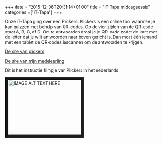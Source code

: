 +++
date = "2015-12-06T20:31:14+01:00"
title = "IT-Tapa middagsessie"
categories =["IT-Tapa"]
+++

Onze IT-Tapa ging over een Plickers. Plickers is een online tool waarmee je kan quizzen met behulp van QR-codes. Op de vier zijden van de QR-code staat A, B, C, of D. Om te antwoorden draai je je QR-code zodat de kant met de letter dat je wilt antwoorden naar boven gericht is. Dan moet één iemand met een tablet de QR-codes inscannen om de antwoorden te krijgen.

[De site van plickers](https://www.plickers.com)

[De site van mijn medeleerling](http://wout-segers.github.io/)

Dit is het instructie filmpje van Plickers in het nederlands

<a href="http://www.youtube.com/watch?feature=player_embedded&v=_7OVpWjr8lE
" target="_blank"><img src="http://img.youtube.com/vi/_7OVpWjr8lE/0.jpg" 
alt="IMAGE ALT TEXT HERE" width="240" height="180" border="10" /></a>

